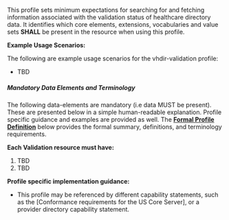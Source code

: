 This profile sets minimum expectations for searching for and fetching information associated with the validation status of healthcare directory data. It identifies which core elements, extensions, vocabularies and value sets **SHALL** be present in the resource when using this profile.

**Example Usage Scenarios:**

The following are example usage scenarios for the vhdir-validation profile:

-   TBD


##### Mandatory Data Elements and Terminology


The following data-elements are mandatory (i.e data MUST be present). These are presented below in a simple human-readable explanation.  Profile specific guidance and examples are provided as well.  The [**Formal Profile Definition**](#profile) below provides the  formal summary, definitions, and  terminology requirements.  

**Each Validation resource must have:**

1.  TBD
1.  TBD



**Profile specific implementation guidance:**

- This profile may be referenced by different capability statements, such as the [Conformance requirements for the US Core Server], or a provider directory capability statement.
